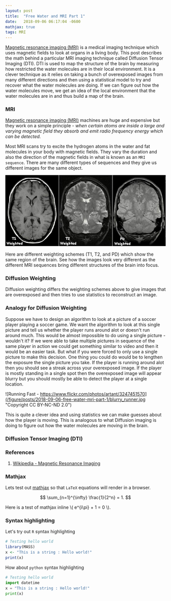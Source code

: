 ```yaml
---
layout: post
title:  "Free Water and MRI Part 1"
date:   2018-09-06 06:17:04 -0600
mathjax: true
tags: MRI
---
```


[Magnetic resonance imaging
(MRI)](https://en.wikipedia.org/wiki/Magnetic_resonance_imaging) is a medical
imaging technique which uses magnetic fields to look at organs in a living
body. This post describes the math behind a particular MRI imaging technique
called Diffusion Tensor Imaging (DTI). DTI is used to map the structure of the
brain by measuring how restricted the water molecules are in their local
environment. It is a clever technique as it relies on taking a bunch of
overexposed images from many different directions and then using a statistical
model to try and recover what the water molecules are doing. If we can figure
out how the water molecules move, we get an idea of the local environment that
the water molecules are in and thus build a map of the brain. 

<!--more-->

### MRI

[Magnetic resonance imaging
(MRI)](https://en.wikipedia.org/wiki/Magnetic_resonance_imaging) machines are
huge and expensive but they work on a simple principle -  _when certain atoms
are inside a large and varying magnetic field they absorb and emit radio
frequency energy which can be detected._ 

Most MRI scans try to excite the hydrogen atoms in the water and fat molecules
in your body with magnetic fields. They vary the duration and also the
direction of the magnetic fields in what is known as an `MRI sequence`. There
are many different types of sequences and they give us different images for the
same object. 

![T1 vs T2 vs PD weighting](/figure/posts/2018-09-06-free-water-mri-part-1/T1t2PD.jpg)

Here are different weighting schemes (T1, T2, and PD) which show the same
region of the brain. See how the images look very different as the different
MRI sequences bring different structures of the brain into focus. 

### Diffusion Weighting

Diffusion weighting differs the weighting schemes above to give images that are
overexposed and then tries to use statistics to reconstruct an image. 

### Analogy for Diffusion Weighting

Suppose we have to design an algorithm to look at a picture of a soccer player
playing a soccer game. We want the algorithm to look at this single picture and
tell us whether the player runs around alot or doesn't run around much. 
This would be almost impossible to do using a single picture - wouldn't it? If
we were able to take multiple pictures in sequence of the same player in action
we could get something similar to video and then it would be an easier task.
But what if you were forced to only use a single picture to make this decision.
One thing you could do would be to lengthen the exposure the single picture you
take. If the player is running around alot then you should see a streak across
your overexposed image. If the player is mostly standing in a single spot then
the overexposed image will appear blurry but you should mostly be able to detect
the player at a single location. 

![Running Fast - https://www.flickr.com/photos/artant/3247451570](/figure/posts/2018-09-06-free-water-mri-part-1/blurry_runner.jpg "Copyright CC BY-NC-ND 2.0") 

This is quite a clever idea and using statistics we can make guesses about how
the player is moving. This is analogous to what Diffusion imaging is doing to
figure out how the water molecules are moving in the brain.

### Diffusion Tensor Imaging (DTI)



### References

1. [Wikipedia - Magnetic Resonance Imaging](https://en.wikipedia.org/wiki/Magnetic_resonance_imaging)


### Mathjax
Lets test out [mathjax](https://www.mathjax.org) so that `LaTeX`  equations
will render in a browser. 

$$ \sum_{n=1}^{\infty} \frac{1}{2^n} = 1. $$

Here is a test of mathjax inline \\( e^{i\pi} + 1 = 0 \\).

### Syntax highlighting

Let's try out `R` syntax highlighting

```R
# Testing hello world
library(MASS)
x <- "This is a string : Hello world!"
print(x)
```


How about `python` syntax highlighting
```python
# Testing hello world
import datetime
x = "This is a string : Hello world!"
print(x)
```


